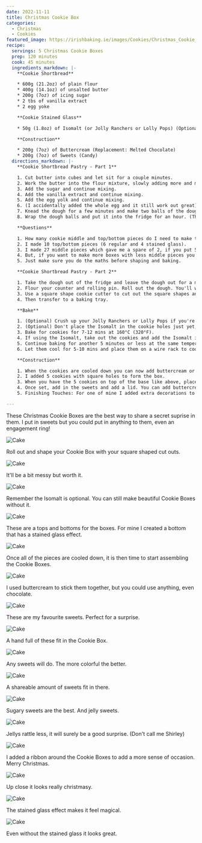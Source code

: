```yaml
---
date: 2022-11-11
title: Christmas Cookie Box
categories:
  - Christmas
  - Cookies
featured_image: https://irishbaking.ie/images/Cookies/Christmas_Cookie_Box/Image_13.jpg
recipe:
  servings: 5 Christmas Cookie Boxes
  prep: 120 minutes
  cook: 45 minutes
  ingredients_markdown: |-
    **Cookie Shortbread**

    * 600g (21.2oz) of plain flour
    * 400g (14.1oz) of unsalted butter
    * 200g (7oz) of icing sugar
    * 2 tbs of vanilla extract
    * 2 egg yoke

    **Cookie Stained Glass**

    * 50g (1.8oz) of Isomalt (or Jolly Ranchers or Lolly Pops) (Optional)

    **Construction**

    * 200g (7oz) of Buttercream (Replacement: Melted Chocolate)
    * 200g (7oz) of Sweets (Candy)
  directions_markdown: |-
    **Cookie Shortbread Pastry - Part 1**

    1. Cut butter into cubes and let sit for a couple minutes.
    2. Work the butter into the flour mixture, slowly adding more and more softened butter cubes. Best thing to do is with clean hands to squish the flour and butter together with your thumbs and fingers. Keep going till it all looks incorporated.
    3. Add the sugar and continue mixing.
    4. Add the vanilla extract and continue mixing.
    5. Add the egg yolk and continue mixing.
    6. (I accidentally added the whole egg and it still work out great) (Add more icing sugar if the mix is too wet)
    7. Knead the dough for a few minutes and make two balls of the dough.
    8. Wrap the dough balls and put it into the fridge for an hour. (This will last for longer but after maybe two days it'll be more difficult to roll out)

    **Questions**

    1. How many cookie middle and top/bottom pieces do I need to make this Cookie Box?
    2. I made 10 top/bottom pieces (6 regular and 4 stained glass).
    3. I made 27 middle pieces which gave me a spare of 2, if you put 5 middle pieces in the middle per box.
    4. But, if you want to make more boxes with less middle pieces you can do that too.
    5. Just make sure you do the maths before shaping and baking.

    **Cookie Shortbread Pastry - Part 2**

    1. Take the dough out of the fridge and leave the dough out for a minimum of 15 mins.
    2. Flour your counter and rolling pin. Roll out the dough. You'll want it to be about 2mm thick.
    3. Use a square shape cookie cutter to cut out the square shapes and also make ones that have  square shaped holes in the middle.
    4. Then transfer to a baking tray.

    **Bake**

    1. (Optional) Crush up your Jolly Ranchers or Lolly Pops if you're not going to be using Isomalt.
    2. (Optional) Don't place the Isomalt in the cookie holes just yet, we will half bake the cookie first.
    3. Bake for cookies for 7-12 mins at 160°C (320°F).
    4. If using the Isomalt, take out the cookies and add the Isomalt in the center of the cookies. (Remember we need empty center ones to make the box)
    5. Continue baking for another 5 minutes or less at the same temperature. (Keep an eye on them to get make sure they're all the same color)
    6. Let them cool for 5-10 mins and place them on a wire rack to cool more. (The Isomalt will be difficult to remove from the baking tray straight away)

    **Construction**

    1. When the cookies are cooled down you can now add buttercream or melted chocolate to make the box. Image above for reference.
    2. I added 5 cookies with square holes to form the box. 
    3. When you have the 5 cookies on top of the base like above, place it in the fridge for the buttercream or chocolate to set.
    4. Once set, add in the sweets and add a lid. You can add buttercream or chocolate to seel it or seel it with a ribbon.
    5. Finishing Touches: For one of mine I added extra decorations to the top of the Cookie Box.

---
```

These Christmas Cookie Boxes are the best way to share a secret suprise in them. I put in sweets but you could put in anything to them, even an engagement ring!

![Cake](https://irishbaking.ie/images/Cookies/Christmas_Cookie_Box/Image_1.jpg)

Roll out and shape your Cookie Box with your square shaped cut outs.

![Cake](https://irishbaking.ie/images/Cookies/Christmas_Cookie_Box/Image_2.jpg)

It'll be a bit messy but worth it.

![Cake](https://irishbaking.ie/images/Cookies/Christmas_Cookie_Box/Image_3.jpg)

Remember the Isomalt is optional. You can still make beautiful Cookie Boxes without it. 

![Cake](https://irishbaking.ie/images/Cookies/Christmas_Cookie_Box/Image_4.jpg)

These are a tops and bottoms for the boxes. For mine I created a bottom that has a stained glass effect.

![Cake](https://irishbaking.ie/images/Cookies/Christmas_Cookie_Box/Image_5.jpg)

Once all of the pieces are cooled down, it is then time to start assembling the Cookie Boxes.

![Cake](https://irishbaking.ie/images/Cookies/Christmas_Cookie_Box/Image_6.jpg)

I used buttercream to stick them together, but you could use anything, even chocolate.

![Cake](https://irishbaking.ie/images/Cookies/Christmas_Cookie_Box/Image_7.jpg)

These are my favourite sweets. Perfect for a surprise.

![Cake](https://irishbaking.ie/images/Cookies/Christmas_Cookie_Box/Image_8.jpg)

A hand full of these fit in the Cookie Box.

![Cake](https://irishbaking.ie/images/Cookies/Christmas_Cookie_Box/Image_9.jpg)

Any sweets will do. The more colorful the better.

![Cake](https://irishbaking.ie/images/Cookies/Christmas_Cookie_Box/Image_10.jpg)

A shareable amount of sweets fit in there.

![Cake](https://irishbaking.ie/images/Cookies/Christmas_Cookie_Box/Image_11.jpg)

Sugary sweets are the best. And jelly sweets.

![Cake](https://irishbaking.ie/images/Cookies/Christmas_Cookie_Box/Image_12.jpg)

Jellys rattle less, it will surely be a good surprise. (Don't call me Shirley)

![Cake](https://irishbaking.ie/images/Cookies/Christmas_Cookie_Box/Image_13.jpg)

I added a ribbon around the Cookie Boxes to add a more sense of occasion. Merry Christmas.

![Cake](https://irishbaking.ie/images/Cookies/Christmas_Cookie_Box/Image_14.jpg)

Up close it looks really christmasy.

![Cake](https://irishbaking.ie/images/Cookies/Christmas_Cookie_Box/Image_15.jpg)

The stained glass effect makes it feel magical.

![Cake](https://irishbaking.ie/images/Cookies/Christmas_Cookie_Box/Image_16.jpg)

Even without the stained glass it looks great.

